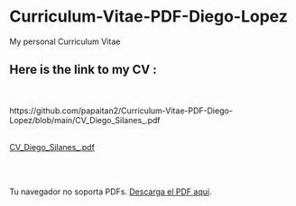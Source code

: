 # Curriculum-Vitae-PDF-Diego-Lopez
My personal Curriculum Vitae
## Here is the link to my CV :

<br>
<br>
https://github.com/papaitan2/Curriculum-Vitae-PDF-Diego-Lopez/blob/main/CV_Diego_Silanes_.pdf



<br>
<br>


[CV_Diego_Silanes_.pdf]((!https://github.com/papaitan2/Curriculum-Vitae-PDF-Diego-Lopez/blob/main/CV_Diego_Silanes_.pdf))



<br>
<br>

<object data="https://github.com/papaitan2/Curriculum-Vitae-PDF-Diego-Lopez/blob/main/CV_Diego_Silanes_.pdf" type="application/pdf" width="100%" height="600px">
  <p>Tu navegador no soporta PDFs. 
     <a href="ruta/al/archivo.pdf">Descarga el PDF aquí</a>.</p>
</object>



<br>
<br>



